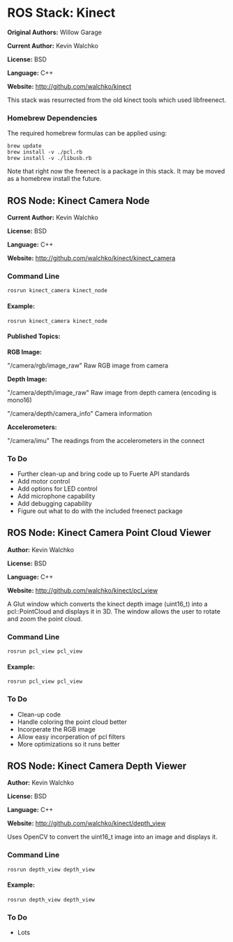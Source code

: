 # ROS Stack: Kinect

**Original Authors:** Willow Garage

**Current Author:** Kevin Walchko

**License:** BSD

**Language:** C++

**Website:** http://github.com/walchko/kinect

This stack was resurrected from the old kinect tools which used libfreenect.

### Homebrew Dependencies
The required homebrew formulas can be applied using:

    brew update
    brew install -v ./pcl.rb
    brew install -v ./libusb.rb

Note that right now the freenect is a package in this stack. It may be moved as a homebrew install
the future.

## ROS Node: Kinect Camera Node

**Current Author:** Kevin Walchko

**License:** BSD

**Language:** C++

**Website:** http://github.com/walchko/kinect/kinect_camera

### Command Line

	rosrun kinect_camera kinect_node
	
#### Example:

    rosrun kinect_camera kinect_node

#### Published Topics: 
**RGB Image:** 

"/camera/rgb/image_raw" Raw RGB image from camera

**Depth Image:** 

"/camera/depth/image_raw" Raw image from depth camera (encoding is mono16)

"/camera/depth/camera_info" Camera information

**Accelerometers:**

"/camera/imu" The readings from the accelerometers in the connect

### To Do

* Further clean-up and bring code up to Fuerte API standards
* Add motor control
* Add options for LED control
* Add microphone capability
* Add debugging capability
* Figure out what to do with the included freenect package


## ROS Node: Kinect Camera Point Cloud Viewer

**Author:** Kevin Walchko

**License:** BSD

**Language:** C++

**Website:** http://github.com/walchko/kinect/pcl_view

A Glut window which converts the kinect depth image (uint16_t) into a pcl::PointCloud<PointXYZ> 
and displays it in 3D. The window allows the user to rotate and zoom the point cloud.

### Command Line

	rosrun pcl_view pcl_view

#### Example:

 	rosrun pcl_view pcl_view

### To Do

* Clean-up code
* Handle coloring the point cloud better
* Incorperate the RGB image
* Allow easy incorperation of pcl filters
* More optimizations so it runs better



## ROS Node: Kinect Camera Depth Viewer

**Author:** Kevin Walchko

**License:** BSD

**Language:** C++

**Website:** http://github.com/walchko/kinect/depth_view

Uses OpenCV to convert the uint16_t image into an image and displays it.

### Command Line

	rosrun depth_view depth_view

#### Example:

 	rosrun depth_view depth_view

### To Do

* Lots